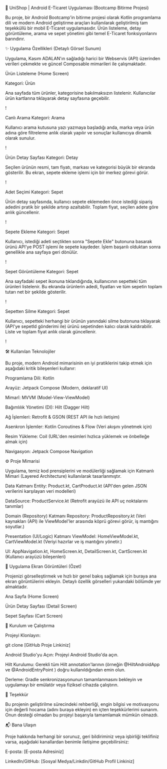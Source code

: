🛒 UniShop | Android E-Ticaret Uygulaması (Bootcamp Bitirme Projesi)

Bu proje, bir Android Bootcamp'in bitirme projesi olarak Kotlin programlama dili ve modern Android geliştirme araçları kullanılarak geliştirilmiş tam teşekküllü bir mobil E-Ticaret uygulamasıdır. Ürün listeleme, detay görüntüleme, arama ve sepet yönetimi gibi temel E-Ticaret fonksiyonlarını barındırır.

✨ Uygulama Özellikleri (Detaylı Görsel Sunum)

Uygulama, Kasım ADALAN'ın sağladığı harici bir Webservis (API) üzerinden verileri çekmekte ve güncel Composable mimarileri ile çalışmaktadır.

Ürün Listeleme (Home Screen)

Kategori: Ürün

Ana sayfada tüm ürünler, kategorisine bakılmaksızın listelenir. Kullanıcılar ürün kartlarına tıklayarak detay sayfasına geçebilir.

!

Canlı Arama
Kategori: Arama

Kullanıcı arama kutusuna yazı yazmaya başladığı anda, marka veya ürün adına göre filtreleme anlık olarak yapılır ve sonuçlar kullanıcıya dinamik olarak sunulur.

!

Ürün Detay Sayfası
Kategori: Detay

Seçilen ürünün resmi, tam fiyatı, markası ve kategorisi büyük bir ekranda gösterilir. Bu ekran, sepete ekleme işlemi için bir merkez görevi görür.

!

Adet Seçimi
Kategori: Sepet

Ürün detay sayfasında, kullanıcı sepete eklemeden önce istediği sipariş adedini pratik bir şekilde artırıp azaltabilir. Toplam fiyat, seçilen adete göre anlık güncellenir.

!

Sepete Ekleme
Kategori: Sepet

Kullanıcı, istediği adeti seçtikten sonra "Sepete Ekle" butonuna basarak ürünü API'ye POST işlemi ile sepete kaydeder. İşlem başarılı olduktan sonra genellikle ana sayfaya geri dönülür.

!

Sepet Görüntüleme
Kategori: Sepet

Ana sayfadaki sepet ikonuna tıklandığında, kullanıcının sepetteki tüm ürünleri listelenir. Bu ekranda ürünlerin adedi, fiyatları ve tüm sepetin toplam tutarı net bir şekilde gösterilir.

!

Sepetten Silme
Kategori: Sepet

Kullanıcı, sepetteki herhangi bir ürünün yanındaki silme butonuna tıklayarak (API'ye sepetId gönderimi ile) ürünü sepetinden kalıcı olarak kaldırabilir. Liste ve toplam fiyat anlık olarak güncellenir.

!

🛠️ Kullanılan Teknolojiler

Bu proje, modern Android mimarisinin en iyi pratiklerini takip etmek için aşağıdaki kritik bileşenleri kullanır:

Programlama Dili: Kotlin

Arayüz: Jetpack Compose (Modern, deklaratif UI)

Mimarî: MVVM (Model-View-ViewModel)

Bağımlılık Yönetimi (DI): Hilt (Dagger Hilt)

Ağ İşlemleri: Retrofit & GSON (REST API ile hızlı iletişim)

Asenkron İşlemler: Kotlin Coroutines & Flow (Veri akışını yönetmek için)

Resim Yükleme: Coil (URL'den resimleri hızlıca yüklemek ve önbelleğe almak için)

Navigasyon: Jetpack Compose Navigation

⚙️ Proje Mimarisi

Uygulama, temiz kod prensiplerini ve modülerliği sağlamak için Katmanlı Mimari (Layered Architecture) kullanılarak tasarlanmıştır.

Data Katmanı
Entity: Product.kt, CartProduct.kt (API'den gelen JSON verilerini karşılayan veri modelleri)

DataSource: ProductService.kt (Retrofit arayüzü ile API uç noktalarını tanımlar)

Domain (Repository) Katmanı
Repository: ProductRepository.kt (Veri kaynakları (API) ile ViewModel'ler arasında köprü görevi görür, iş mantığını soyutlar.)

Presentation (UI/Logic) Katmanı
ViewModel: HomeViewModel.kt, CartViewModel.kt (Veriyi hazırlar ve iş mantığını yönetir.)

UI: AppNavigation.kt, HomeScreen.kt, DetailScreen.kt, CartScreen.kt (Kullanıcı arayüzü bileşenleri)

📸 Uygulama Ekran Görüntüleri (Özet)

Projenizi görselleştirmek ve hızlı bir genel bakış sağlamak için buraya ana ekran görüntülerini ekleyin. Detaylı özellik görselleri yukarıdaki bölümde yer almaktadır.

Ana Sayfa (Home Screen)

Ürün Detay Sayfası (Detail Screen)

Sepet Sayfası (Cart Screen)

🚀 Kurulum ve Çalıştırma

Projeyi Klonlayın:

git clone [GitHub Proje Linkiniz]

Android Studio'yu Açın: Projeyi Android Studio'da açın.

Hilt Kurulumu: Gerekli tüm Hilt annotation'larının (örneğin @HiltAndroidApp ve @AndroidEntryPoint ) doğru kullanıldığından emin olun.

Derleme: Gradle senkronizasyonunun tamamlanmasını bekleyin ve uygulamayı bir emülatör veya fiziksel cihazda çalıştırın.

🙏 Teşekkür

Bu projenin geliştirilme sürecindeki rehberliği, engin bilgisi ve motivasyonu için değerli hocama (adını buraya ekleyin) en içten teşekkürlerimi sunarım. Onun desteği olmadan bu projeyi başarıyla tamamlamak mümkün olmazdı.

📬 Bana Ulaşın

Proje hakkında herhangi bir sorunuz, geri bildiriminiz veya işbirliği teklifiniz varsa, aşağıdaki kanallardan benimle iletişime geçebilirsiniz:

E-posta: [E-posta Adresiniz]

LinkedIn/GitHub: [Sosyal Medya/Linkdin/GitHub Profil Linkiniz]
